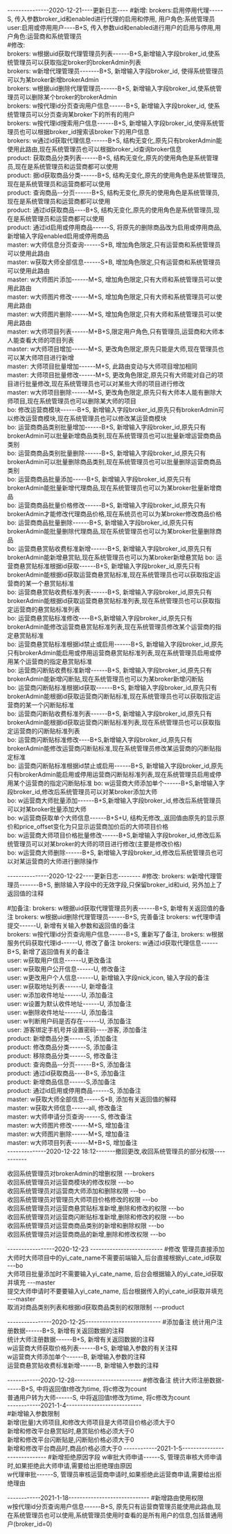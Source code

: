 ---------------2020-12-21----更新日志----
#新增:
   brokers:启用停用代理-----S, 传入参数broker_id和enabled进行代理的启用和停用, 用户角色:系统管理员  
   user:启用或停用用户----B+S, 传入参数uid和enabled进行用户的启用与停用,用户角色:运营商和系统管理员  
#修改:  
   brokers: w根据uid获取代理管理员列表------B+S,新增输入字段broker_id,使系统管理员可以获取指定broker的brokerAdmin列表  
   brokers: w新增代理管理员-------B+S, 新增输入字段broker_id, 使得系统管理员可以为某broker新增brokerAdmin  
   brokers: w根据uid删除代理管理员------B+S, 新增输入字段broker_id,使系统管理员可以删除某个broker的brokerAdmin  
   brokers: w按代理id分页查询用户信息------B+S, 新增输入字段broker_id, 使系统管理员可以分页查询某broker下的所有的用户  
   brokers: w按代理id搜索用户信息------B+S, 新增输入字段broker_id,使得系统管理员也可以根据broker_id搜索该broker下的用户信息  
   brokers: w通过id获取代理信息------B+S, 结构无变化,原先只有brokerAdmin能使用此路由,现在系统管理员也可以根据broker_id查询broker信息  
   product: 获取商品分类列表------B+S, 结构无变化,原先的使用角色是系统管理员,现在是系统管理员和运营商都可以使用  
   product: 据id获取商品分类------B+S, 结构无变化,原先的使用角色是系统管理员,现在是系统管理员和运营商都可以使用  
   product: 查询商品--分页------B+S, 结构无变化,原先的使用角色是系统管理员,现在是系统管理员和运营商都可以使用  
   product: 通过id获取商品----B+S, 结构无变化,原先的使用角色是系统管理员,现在是系统管理员和运营商都可以使用   
   product: 通过id启用或停用商品------S, 将原先的删除商品改为启用或停用商品,新增输入字段enabled启用或停用商品  
   master: w大师信息分页查询------S+B, 增加角色限定,只有运营商和系统管理员可以使用此路由  
   master: w获取大师全部信息------S+B, 增加角色限定,只有运营商和系统管理员可以使用此路由  
   master: w大师图片添加------M+S, 增加角色限定,只有大师和系统管理员可以使用此路由   
   master: w大师图片修改------M+S, 增加角色限定,只有大师和系统管理员可以使用此路由  
   master: w大师图片删除------M+S, 增加角色限定,只有大师和系统管理员可以使用此路由  
   master: w大师项目列表------M+B+S,限定用户角色,只有管理员,运营商和大师本人能查看大师的项目列表  
   master: w大师项目增加------M+S, 更改角色限定,原先只能是大师,现在管理员也可以某大师项目进行新增  
   master: 大师项目批量增加------M+S, 此路由变动与大师项目增加相同  
   master: 大师项目批量修改------M+S, 更改角色限定,原先只有大师能对自己的项目进行批量修改,现在系统管理员也可以对某些大师的项目进行修改  
   master: w大师项目删除------M+S, 更改角色限定,原先只有大师本人能有删除大师项目,现在系统管理员也可以删除某大师的项目  
   bo: 修改运营商模块------B+S, 新增输入字段broker_id,原先只有brokerAdmin可以修改运营商模块,现在系统管理员也可以修改某运营商模块  
   bo: 运营商商品类别批量增加------B+S, 新增输入字段broker_id,原先只有brokerAdmin可以批量新增商品类别,现在系统管理员也可以批量新增运营商商品类别  
   bo: 运营商商品类别批量删除------B+S, 新增输入字段broker_id,原先只有brokerAdmin可以批量删除商品类别,现在系统管理员也可以批量删除运营商商品类别  
   bo: 运营商商品批量添加-----B+S, 新增输入字段broker_id,原先只有brokerAdmin能批量新增代理商品,现在系统管理员也可以为某broker批量新增商品  
   bo: 运营商商品批量价格修改------B+S, 新增输入字段broker_id,原先只有brokerAdmin才能修改代理商品价格,现在系统员也可以为某broker修改商品价格  
   bo: 运营商商品批量删除------B+S, 新增输入字段broker_id,原先只有brokerAdmin能批量删除代理商品,现在系统管理员也可以为某broker批量删除商品  
   bo: 运营商悬赏贴收费标准新增------B+S,  新增输入字段broker_id,原先只有brokerAdmin能新增悬赏贴,现在系统管理员也可以为某broker新增悬赏贴 
   bo: 运营商悬赏贴标准根据id获取------B+S,  新增输入字段broker_id,原先只有brokerAdmin能根据id获取运营商悬赏贴标准,现在系统管理员也可以获取指定运营商的某一个悬赏贴标准  
   bo: 运营商悬赏贴收费标准列表------B+S, 新增输入字段broker_id,原先只有brokerAdmin能根据id获取运营商悬赏贴标准列表,现在系统管理员也可以获取指定运营商的悬赏贴标准列表  
   bo: 运营商悬赏贴标准修改----B+S,新增输入字段broker_id,原先只有brokerAdmin能修改运营商悬赏贴标准列表,现在系统管理员修改某个运营商的指定悬赏贴标准  
   bo: 运营商悬赏贴标准根据id禁止或启用------B+S, 新增输入字段broker_id,原先只有brokerAdmin能启用或停用运营商悬赏贴标准列表,现在系统管理员启用或停用某个运营商的指定悬赏贴标准  
   bo: 运营商闪断贴收费标准新增------B+S,  新增输入字段broker_id,原先只有brokerAdmin能新增闪断贴,现在系统管理员也可以为某broker新增闪断贴  
   bo: 运营商闪断贴标准根据id获取------B+S,  新增输入字段broker_id,原先只有brokerAdmin能根据id获取运营商闪断贴标准,现在系统管理员也可以获取指定运营商的某一个闪断贴标准  
   bo: 运营商闪断贴收费标准列表------B+S, 新增输入字段broker_id,原先只有brokerAdmin能根据id获取运营商闪断贴标准列表,现在系统管理员也可以获取指定运营商的闪断贴标准列表  
   bo: 运营商闪断贴标准修改----B+S,新增输入字段broker_id,原先只有brokerAdmin能修改运营商闪断贴标准,现在系统管理员修改某运营商的闪断贴指定标准    
   bo: 运营商闪断贴标准根据id禁止或启用------B+S, 新增输入字段broker_id,原先只有brokerAdmin能启用或停用运营商闪断贴标准列表,现在系统管理员启用或停用某个运营商的指定闪断贴标准 
   bo: w运营商大师添加单个------B+S,新增输入字段broker_id,修改后系统管理员可以对某broker添加大师  
   bo: w运营商大师批量添加------B+S,新增输入字段broker_id,修改后系统管理员可以对某broker批量添加大师  
   bo: w运营商获取单个大师信息------B+S+U, 结构无修改,,返回值由原先的显示原价和price_offset变化为只显示运营商加价后的大师项目价格  
   bo: w运营商大师项目价格批量修改------B+S,新增输入字段broker_id,修改后系统管理员可以对某broker的大师的项目进行修改(主要是修改价格)  
   bo: w运营商大师删除------B+S, 新增输入字段broker_id,修改后系统管理员也可以对某运营商的大师进行删除操作  
   
---------------2020-12-22----更新日志--------
#修改:
   brokers: w新增代理管理员-------B+S, 删除输入字段中的无效字段,只保留broker_id和uid, 另外加上了返回值的注释
   
#加备注:
   brokers: w根据uid获取代理管理员列表------B+S, 新增有关返回值的备注
   brokers: w根据uid删除代理管理员------B+S, 完善备注
   brokers: w代理申请提交------U, 新增有关输入参数和返回值的备注  
   brokers: w按代理id分页查询用户信息------B+S, 重新写了备注,
   brokers: w根据服务代码获取代理id------U, 修改了备注
   brokers: w通过id获取代理信息------B+S, 新增了返回值有关的备注  
   user: w获取用户信息------U,更改备注  
   user: w获取用户公开信息------U, 修改备注  
   user: w更改用户个人信息------U, 新增输入字段nick,icon, 输入字段的备注   
   user: w获取地址列表------U, 新增备注  
   user: w添加收件地址------U, 添加备注  
   user: w设置为默认收件地址------U, 添加备注  
   user: w删除收件地址------U, 添加备注  
   user: w判断用户码是否存在------U, 添加备注  
   user: 游客绑定手机号并设置密码----游客, 添加备注  
   product: 新增商品分类------S, 添加备注  
   product: 修改商品分类------S, 添加备注  
   product: 移除商品分类------S, 修改备注  
   product: 查询商品--分页------B+S, 添加备注  
   product: 通过id获取商品----B+S, 添加备注  
   product: 新增商品信息------S,添加备注  
   product: 通过id启用或停用商品------S, 添加备注  
   master: w获取大师全部信息------S+B, 添加有关返回值的解释  
   master: w获取大师信息------all, 修改备注  
   master: w大师申请分页查询------S, 修改备注  
   master: w大师图片修改------M+S, 增加备注  
   master: w大师图片删除------M+S, 增加备注  
   master: w大师项目列表------M+B+S, 增加备注  
--------------2020-12-22 18:12-------撤回更改,收回系统管理员的部分权限-----------
      
   收回系统管理员对brokerAdmin的增删权限  ---brokers  
   收回系统管理员对运营商模块的修改权限  ---bo  
   收回系统管理员对运营商大师添加和删除权限  ---bo  
   收回系统管理员对管理员大师项目价格修改的权限  ---bo  
   收回系统管理员对运营商悬赏贴标准新增,删除和修改的权限  ---bo    
   收回系统管理员对运营商闪断贴标准新增,删除和修改的权限  ---bo  
   收回系统管理员对运营商商品类别的新增和删除权限   ---bo  
   收回系统管理员对运营商商品的新增,删除和修改权限  ---bo  
  
-----------------2020-12-23 --------------------------
#修改
   管理员直接添加大师时大师项目中的yi_cate_name不需要前端输入,后台直接根据yi_cate_id获取 ---bo  
   大师项目批量添加时不需要输入yi_cate_name, 后台会根据输入的yi_cate_id获取并填充  ---master  
   提交大师申请时不要要输入yi_cate_name, 后台根据传入的yi_cate_id获取并填充    ---master  
   取消对商品类别列表和根据id获取商品类别的权限限制   ---product  

----------------2020-12-25---------------------------
#添加备注
   统计用户注册数据------B+S, 新增有关返回数据的注释  
   统计大师注册数据------B+S, 新增有关返回数据的注释  
   w运营商大师获取价格列表------B+S, 新增输入参数的有关注释  
   w运营商大师添加单个------B, 新增输入参数的注释  
   运营商悬赏贴收费标准新增------B, 新增输入参数的注释  
       
   
------------2020-12-28------------------------
#修改备注
   统计大师注册数据------B+S, 中将返回值t修改为time, 将c修改为count  
   普通用户转为大师------S, 中将返回值t修改为time, 将c修改为count  
------------2021-1-4---------------------------  
#新增输入参数限制  
   新增(批量)大师项目,和修改大师项目是大师项目价格必须大于0  
   新增和修改平台悬赏贴时,悬赏贴价格必须大于0  
   新增和修改平台闪断贴是,闪断贴价格必须大于0  
   新增和修改平台商品时,商品价格必须大于0
------------2021-1-5-----------------------------
#新增拒绝原因字段
   w审批大师申请------S, 管理员审核大师申请时,如果拒绝此大师申请,需要给出拒绝理由原因  
   w代理审批------S, 管理员审核运营商申请时,如果拒绝此运营商申请,需要给出拒绝理由  
  
------------2021-1-18-----------------------------
#新增路由使用权限  
   w按代理id分页查询用户信息------B+S, 原先只有运营商管理员能使用此路由,现在系统管理员也可以使用,系统管理员使用时查看的是所有用户的信息,包括普通用户(broker_id=0)  
